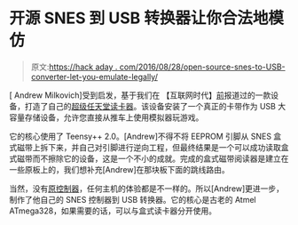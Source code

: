 # 开源 SNES 到 USB 转换器让你合法地模仿

> 原文:[https://hack aday . com/2016/08/28/open-source-snes-to-USB-converter-let-you-emulate-legally/](https://hackaday.com/2016/08/28/open-source-snes-to-usb-converter-lets-you-emulate-legally/)

[ Andrew Milkovich]受到启发，基于我们在 【互联网时代】[前](http://hackaday.com/2009/06/19/usb-reader-for-snes-game-carts/)报道过的一款设备，打造了自己的[超级任天堂读卡器](https://github.com/amilkovich/snes-rd)。该设备安装了一个真正的卡带作为 USB 大容量存储设备，允许您直接从推车上使用模拟器玩游戏。

它的核心使用了 Teensy++ 2.0。[Andrew]不得不将 EEPROM 引脚从 SNES 盒式磁带上拆下来，并自己对引脚进行逆向工程，但最终结果是一个可以成功读取盒式磁带而不擦除它的设备，这是一个不小的成就。完成的盒式磁带阅读器是建立在一些原板上的，我们想补充[Andrew]在那块板下面的跳线路由。

当然，没有[原控制器](https://github.com/amilkovich/snes-pad)，任何主机的体验都是不一样的。所以[Andrew]更进一步，制作了他自己的 SNES 控制器到 USB 转换器。它的核心是古老的 Atmel ATmega328，如果需要的话，可以与盒式读卡器分开使用。